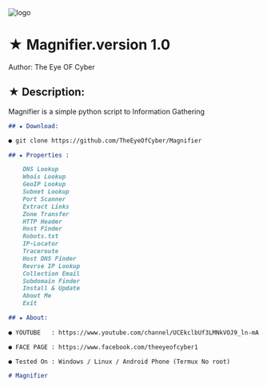 <img src="https://i.postimg.cc/RCgrtRbc/20211220-021653-0000-removebg-preview.png" alt="logo" data-canonical-src="https://i.postimg.cc/RCgrtRbc/20211220-021653-0000-removebg-preview.png" style="max-width:100%;">

# ★ Magnifier.version 1.0 

Author: The Eye OF Cyber
## ★ Description:

Magnifier is a simple python script to Information Gathering 

```markdown
## ★ Download:

● git clone https://github.com/TheEyeOfCyber/Magnifier

## ★ Properties :

    DNS Lookup 
    Whois Lookup
    GeoIP Lookup
    Subnet Lookup
    Port Scanner
    Extract Links 
    Zone Transfer
    HTTP Header
    Host Finder
    Robots.txt
    IP-Locator
    Traceroute
    Host DNS Finder
    Revrse IP Lookup
    Collection Email
    Subdomain Finder 
    Install & Update
    About Me 
    Exit

## ★ About:
 
● YOUTUBE   : https://www.youtube.com/channel/UCEkclbUf3LMNkVOJ9_ln-mA

● FACE PAGE : https://www.facebook.com/theeyeofcyber1

● Tested On : Windows / Linux / Android Phone (Termux No root)

# Magnifier


